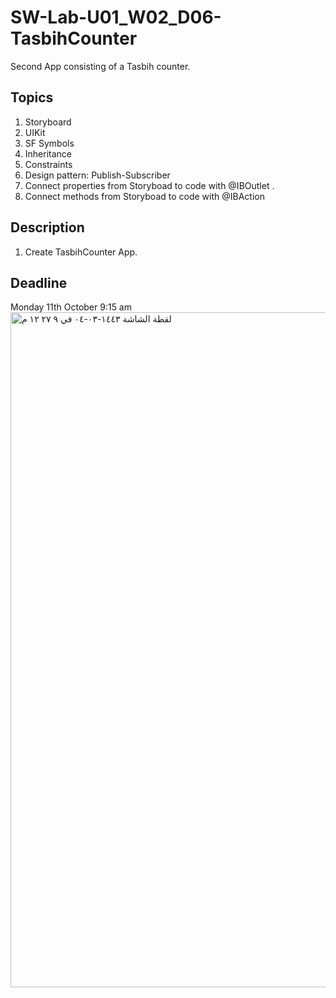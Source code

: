 # SW-Lab-U01_W02_D06-TasbihCounter
Second App consisting of a Tasbih counter.

## Topics
1. Storyboard
2. UIKit
3. SF Symbols
4. Inheritance
4. Constraints
5. Design pattern: Publish-Subscriber
6. Connect properties from Storyboad to code with @IBOutlet .
7. Connect methods from Storyboad to code with @IBAction

## Description
1. Create TasbihCounter App. 

## Deadline 
Monday 11th October 9:15 am
<img width="1080" alt="‏لقطة الشاشة ١٤٤٣-٠٣-٠٤ في ٩ ٢٧ ١٢ م" src="https://user-images.githubusercontent.com/91871608/136709403-bd59d580-0395-4f78-876f-30e794d2f4b6.png">

